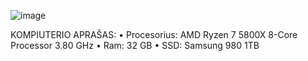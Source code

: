 
![image](https://user-images.githubusercontent.com/31890930/198407798-1a999eeb-e28a-422e-bbf1-40fc546fd73c.png)

KOMPIUTERIO APRAŠAS: 
•	Procesorius: AMD Ryzen 7 5800X 8-Core Processor    3.80 GHz
•	Ram: 32 GB
•	SSD: Samsung 980 1TB
